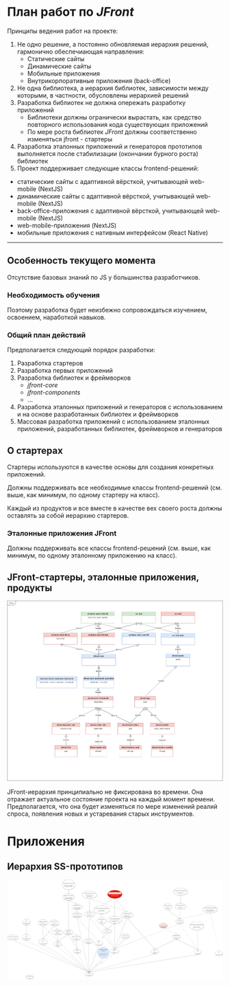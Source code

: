 # План работ по *JFront*

Принципы ведения работ на проекте:
1. Не одно решение, а постоянно обновляемая иерархия решений, гармонично обеспечиающая направления:
    - Статические сайты
    - Динамические сайты
    - Мобильные приложения
    - Внутрикорпоративные приложения (back-office)
2. Не одна библиотека, а иерархия библиотек, зависимости между которыми, в частности, обусловлены иерархией решений
3. Разработка библиотек не должна опережать разработку приложений
   - Библиотеки должны огранически вырастать, как средство повторного использования кода существующих приложений
   - По мере роста библиотек *JFront* должны соответственно изменяться jfront - стартеры
4. Разработка эталонных приложений и генераторов прототипов выполняется после стабилизации (окончании бурного роста)
библиотек
5. Проект поддерживает следующие классы frontend-решений:
- статические сайты с адаптивной вёрсткой, учитывающей web-mobile (NextJS)
- динамические сайты с адаптивной вёрсткой, учитывающей web-mobile (NextJS)
- back-office-приложения с адаптивной вёрсткой, учитывающей web-mobile (NextJS)
- web-mobile-приложения (NextJS)
- мобильные приложения с нативным интерфейсом (React Native) 

---

## Особенность текущего момента

Отсутствие базовых знаний по JS у большинства разработчиков.

### Необходимость обучения

Поэтому разработка будет неизбежно сопровождаться изучением, освоением, наработкой навыков.

### Общий план действий

Предполагается следующий порядок разработки:

1. Разработка стартеров
2. Разработка первых приложений
3. Разработка библиотек и фреймворков
   - *jfront-core*
   - *jfront-components*
   - ...
4. Разработка эталонных приложений и генераторов с использованием и на основе разработанных библиотек и фреймворков
5. Массовая разработка приложений с использованием эталонных приложений, разработанных библиотек, фреймворков и
генераторов

## О стартерах

Стартеры используются в качестве основы для создания конкретных приложений.

Должны поддерживать все необходимые классы frontend-решений (см. выше, как минимум, по одному стартеру на класс).

Каждый из продуктов и все вместе в качестве вех своего роста должны оставлять за собой иерархию стартеров.

### Эталонные приложения JFront

Должны поддерживать все классы frontend-решений (см. выше, как минимум, по одному эталонному приложению на класс).

## JFront-стартеры, эталонные приложения, продукты

![Иерархия стартеров](images/jfront-starters.png)

JFront-иерархия принципиально не фиксирована во времени. Она отражает актуальное состояние проекта на каждый момент
времени.  
Предполагается, что она будет изменяться по мере изменений реалий спроса, появления новых и устаревания старых
инструментов.  

# Приложения

## Иерархия SS-прототипов

![SS-Иерархия](images/SS-Hierarсhy.png)
